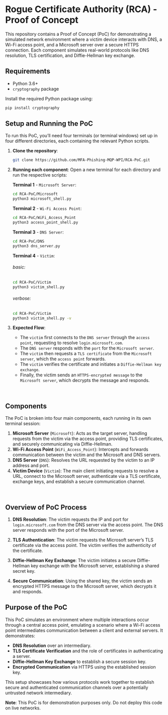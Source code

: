 # Rogue Certificate Authority (RCA) - Proof of Concept

This repository contains a Proof of Concept (PoC) for demonstrating a simulated network environment where a victim device interacts with DNS, a Wi-Fi access point, and a Microsoft server over a secure HTTPS connection. Each component simulates real-world protocols like DNS resolution, TLS certification, and Diffie-Hellman key exchange.

## Requirements

- Python 3.6+
- `cryptography` package

Install the required Python package using:
```bash
pip install cryptography
```

## Setup and Running the PoC

To run this PoC, you’ll need four terminals (or terminal windows) set up in four different directories, each containing the relevant Python scripts.

1. **Clone the repository**:
    ```bash
    git clone https://github.com/MFA-Phishing-MQP-WPI/RCA-PoC.git
    ```

2. **Running each component**:
   Open a new terminal for each directory and run the respective scripts:

   **Terminal 1** - `Microsoft Server`:
   ```bash
   cd RCA-PoC/Microsoft
   python3 microsoft_shell.py
   ```
   
   **Terminal 2** - `Wi-Fi Access Point`:
   ```bash
   cd RCA-PoC/WiFi_Access_Point
   python3 access_point_shell.py
   ```
   
   **Terminal 3** - `DNS Server`:
   ```bash
   cd RCA-PoC/DNS
   python3 dns_server.py
   ```
   
   **Terminal 4** - `Victim`:
   ###### basic:
   ```bash
   cd RCA-PoC/Victim
   python3 victim_shell.py 
   ```
   ###### verbose:
   ```bash
   cd RCA-PoC/Victim
   python3 victim_shell.py -v
   ```

4. **Expected Flow**:
   - The `victim` first connects to the `DNS server` through the `access point`, requesting to resolve `login.microsoft.com`.
   - The `DNS server` responds with the `port` for the `Microsoft server`.
   - The `victim` then requests a `TLS certificate` from the `Microsoft server`, which the `access point` forwards.
   - The `victim` verifies the certificate and initiates a `Diffie-Hellman key exchange`.
   - Finally, the victim sends an `HTTPS-encrypted message` to the `Microsoft server`, which decrypts the message and responds.

<br>

## Components

The PoC is broken into four main components, each running in its own terminal session:
1. **Microsoft Server** (`Microsoft`): Acts as the target server, handling requests from the victim via the access point, providing TLS certificates, and securely communicating via Diffie-Hellman.
2. **Wi-Fi Access Point** (`WiFi_Access_Point`): Intercepts and forwards communication between the victim and the Microsoft and DNS servers.
3. **DNS Server** (`DNS`): Resolves the URL requested by the victim to an IP address and port.
4. **Victim Device** (`Victim`): The main client initiating requests to resolve a URL, connect to the Microsoft server, authenticate via a TLS certificate, exchange keys, and establish a secure communication channel.

<br>

## Overview of PoC Process

1. **DNS Resolution**: The victim requests the IP and port for `login.microsoft.com` from the DNS server via the access point. The DNS server responds with the port of the Microsoft server.
   
2. **TLS Authentication**: The victim requests the Microsoft server’s TLS certificate via the access point. The victim verifies the authenticity of the certificate.
   
3. **Diffie-Hellman Key Exchange**: The victim initiates a secure Diffie-Hellman key exchange with the Microsoft server, establishing a shared secret key.
   
4. **Secure Communication**: Using the shared key, the victim sends an encrypted HTTPS message to the Microsoft server, which decrypts it and responds.

## Purpose of the PoC

This PoC simulates an environment where multiple interactions occur through a central access point, emulating a scenario where a Wi-Fi access point intermediates communication between a client and external servers. It demonstrates:
- **DNS Resolution** over an intermediary.
- **TLS Certificate Verification** and the role of certificates in authenticating a server.
- **Diffie-Hellman Key Exchange** to establish a secure session key.
- **Encrypted Communication** via HTTPS using the established session key.

This setup showcases how various protocols work together to establish secure and authenticated communication channels over a potentially untrusted network intermediary.

**Note**: This PoC is for demonstration purposes only. Do not deploy this code on live networks.
